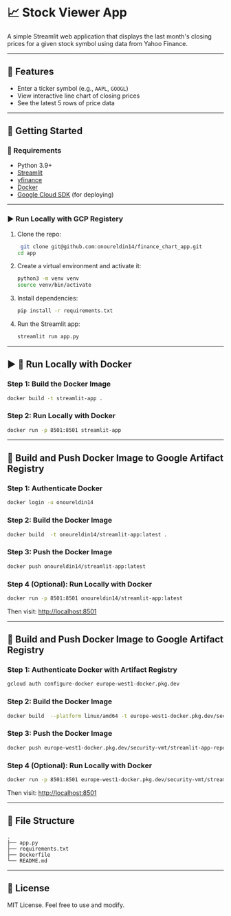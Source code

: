 # 📈 Stock Viewer App

A simple Streamlit web application that displays the last month's closing prices for a given stock symbol using data from Yahoo Finance.

---

## 🧰 Features

* Enter a ticker symbol (e.g., `AAPL`, `GOOGL`)
* View interactive line chart of closing prices
* See the latest 5 rows of price data

---

## 🚀 Getting Started

### 🔧 Requirements

* Python 3.9+
* [Streamlit](https://streamlit.io/)
* [yfinance](https://pypi.org/project/yfinance/)
* [Docker](https://www.docker.com/)
* [Google Cloud SDK](https://cloud.google.com/sdk) (for deploying)

---

### ▶️ Run Locally with GCP Registery

1. Clone the repo:

   ```bash
    git clone git@github.com:onoureldin14/finance_chart_app.git
   cd app
   ```

2. Create a virtual environment and activate it:

   ```bash
   python3 -m venv venv
   source venv/bin/activate
   ```

3. Install dependencies:

   ```bash
   pip install -r requirements.txt
   ```

4. Run the Streamlit app:

   ```bash
   streamlit run app.py
   ```

---

## ▶️ 🐳 Run Locally with Docker

### Step 1: Build the Docker Image
```bash
docker build -t streamlit-app .
```
### Step 2: Run Locally with Docker
```bash
docker run -p 8501:8501 streamlit-app
```
---
## 🐳 Build and Push Docker Image to Google Artifact Registry

### Step 1: Authenticate Docker

```bash
docker login -u onoureldin14
```

### Step 2: Build the Docker Image

```bash
docker build  -t onoureldin14/streamlit-app:latest .
```

### Step 3: Push the Docker Image

```bash
docker push onoureldin14/streamlit-app:latest
```

### Step 4 (Optional): Run Locally with Docker

```bash
docker run -p 8501:8501 onoureldin14/streamlit-app:latest
```

Then visit: [http://localhost:8501](http://localhost:8501)



---


## 🐳 Build and Push Docker Image to Google Artifact Registry

### Step 1: Authenticate Docker with Artifact Registry

```bash
gcloud auth configure-docker europe-west1-docker.pkg.dev
```

### Step 2: Build the Docker Image

```bash
docker build  --platform linux/amd64 -t europe-west1-docker.pkg.dev/security-vmt/streamlit-app-repo/streamlit-app:latest .
```

### Step 3: Push the Docker Image

```bash
docker push europe-west1-docker.pkg.dev/security-vmt/streamlit-app-repo/streamlit-app:latest
```

### Step 4 (Optional): Run Locally with Docker

```bash
docker run -p 8501:8501 europe-west1-docker.pkg.dev/security-vmt/streamlit-app-repo/streamlit-app:latest
```

Then visit: [http://localhost:8501](http://localhost:8501)

---

## 📂 File Structure

```text
.
├── app.py
├── requirements.txt
├── Dockerfile
└── README.md
```

---

## 🧾 License

MIT License. Feel free to use and modify.
